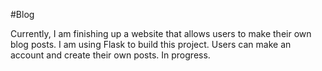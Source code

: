 #Blog

Currently, I am finishing up a website that allows users to make their own blog posts. I am using Flask to build this project. Users can make an account and create their own posts. In progress.
